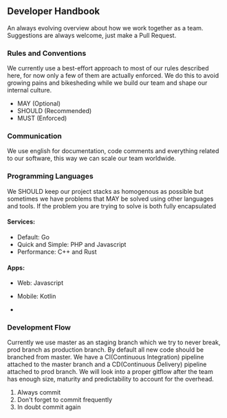 ## Developer Handbook
An always evolving overview about how we work together as a team. Suggestions are always welcome, just make a Pull Request.

### Rules and Conventions
We currently use a best-effort approach to most of our rules described here, for now only a few of them are actually enforced.
We do this to avoid growing pains and bikesheding while we build our team and shape our internal culture.

- MAY (Optional)
- SHOULD (Recommended)
- MUST (Enforced)

### Communication
We use english for documentation, code comments and everything related to our software, this way we can scale our team worldwide.

### Programming Languages
We SHOULD keep our project stacks as homogenous as possible but sometimes we have problems that MAY be solved using other languages and tools.
If the problem you are trying to solve is both fully encapsulated

#### Services:
- Default: Go
- Quick and Simple: PHP and Javascript
- Performance: C++ and Rust

#### Apps:
- Web: Javascript
- Mobile: Kotlin


-

### Development Flow
Currently we use master as an staging branch which we try to never break, prod branch as production branch. By default all new code should be branched from master.
We have a CI(Continuous Integration) pipeline attached to the master branch and a CD(Continuous Delivery) pipeline attached to prod branch.
We will look into a proper gitflow after the team has enough size, maturity and predictability to account for the overhead.

1. Always commit
2. Don't forget to commit frequently
3. In doubt commit again

